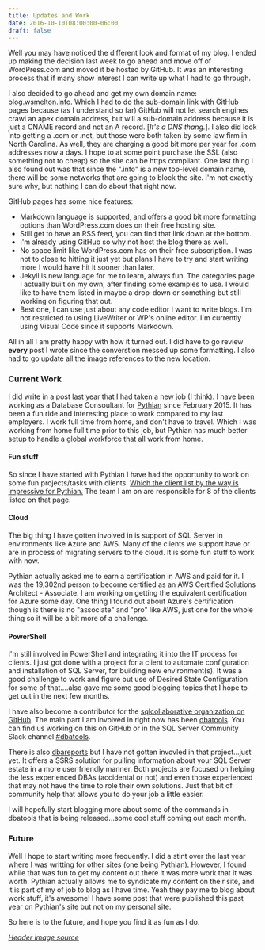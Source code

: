 ```yaml
---
title: Updates and Work
date: 2016-10-10T08:00:00-06:00
draft: false
---
```


Well you may have noticed the different look and format of my blog. I ended up making the decision last week to go ahead and move off of WordPress.com and moved it be hosted by GitHub. It was an interesting process that if many show interest I can write up what I had to go through.

I also decided to go ahead and get my own domain name: [blog.wsmelton.info](http://blog.wsmelton.info). Which I had to do the sub-domain link with GitHub pages because (as I understand so far) GitHub will not let search engines crawl an apex domain address, but will a sub-domain address because it is just a CNAME record and not an A record. [_It's a DNS thang._]. I also did look into getting a .com or .net, but those were both taken by some law firm in North Carolina. As well, they are charging a good bit more per year for .com addresses now a days. I hope to at some point purchase the SSL (also something not to cheap) so the site can be https compliant. One last thing I also found out was that since the ".info" is a new top-level domain name, there will be some networks that are going to block the site. I'm not exactly sure why, but nothing I can do about that right now.

GitHub pages has some nice features:

- Markdown language is supported, and offers a good bit more formatting options than WordPress.com does on their free hosting site.
- Still get to have an RSS feed, you can find that link down at the bottom.
- I'm already using GitHub so why not host the blog there as well.
- No space limit like WordPress.com has on their free subscription. I was not to close to hitting it just yet but plans I have to try and start writing more I would have hit it sooner than later.
- Jekyll is new language for me to learn, always fun. The categories page I actually built on my own, after finding some examples to use. I would like to have them listed in maybe a drop-down or something but still working on figuring that out.
- Best one, I can use just about any code editor I want to write blogs. I'm not restricted to using LiveWriter or WP's online editor. I'm currently using Visual Code since it supports Markdown.

All in all I am pretty happy with how it turned out. I did have to go review **every** post I wrote since the converstion messed up some formatting. I also had to go update all the image references to the new location.

### Current Work

I did write in a post last year that I had taken a new job (I think). I have been working as a Database Consoultant for [Pythian](https://www.pythian.com/about) since February 2015. It has been a fun ride and interesting place to work compared to my last employers. I work full time from home, and don't have to travel. Which I was working from home full time prior to this job, but Pythian has much better setup to handle a global workforce that all work from home.

#### Fun stuff

So since I have started with Pythian I have had the opportunity to work on some fun projects/tasks with clients. [Which the client list by the way is impressive for Pythian.](https://www.pythian.com/clients) The team I am on are responsible for 8 of the clients listed on that page.

#### Cloud

The big thing I have gotten involved in is support of SQL Server in environments like Azure and AWS. Many of the clients we support have or are in process of migrating servers to the cloud. It is some fun stuff to work with now.

Pythian actually asked me to earn a certification in AWS and paid for it. I was the 19,302nd person to become certified as an AWS Certified Solutions Architect - Associate. I am working on getting the equivalent certification for Azure some day. One thing I found out about Azure's certification though is there is no "associate" and "pro" like AWS, just one for the whole thing so it will be a bit more of a challenge.

#### PowerShell

I'm still involved in PowerShell and integrating it into the IT process for clients. I just got done with a project for a client to automate configuration and installation of SQL Server, for building new environment(s). It was a good challenge to work and figure out use of Desired State Configuration for some of that....also gave me some good blogging topics that I hope to get out in the next few months.

I have also become a contributor for the [sqlcollaborative organization on GitHub](https://github.com/sqlcollaborative). The main part I am involved in right now has been [dbatools](https://dbatools.io). You can find us working on this on GitHub or in the SQL Server Community Slack channel [#dbatools](https://sqlcommunity.slack.com/messages/dbatools).

There is also [dbareports](https://dbareports.io) but I have not gotten invovled in that project...just yet. It offers a SSRS solution for pulling information about your SQL Server estate in a more user friendly manner. Both projects are focused on helping the less experienced DBAs (accidental or not) and even those experienced that may not have the time to role their own solutions. Just that bit of community help that allows you to do your job a little easier.

I will hopefully start blogging more about some of the commands in dbatools that is being released...some cool stuff coming out each month.

### Future

Well I hope to start writing more frequently. I did a stint over the last year where I was writting for other sites (one being Pythian). However, I found while that was fun to get my content out there it was more work that it was worth. Pythian actually allows me to syndicate my content on their site, and it is part of my of job to blog as I have time. Yeah they pay me to blog about work stuff, it's awesome! I have some post that were published this past year on [Pythian's site](https://www.pythian.com/blog/author/melton) but not on my personal site.

So here is to the future, and hope you find it as fun as I do.

_[Header image source](https://flic.kr/p/6K9jC4)_
